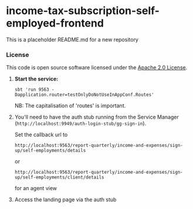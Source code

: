 
# income-tax-subscription-self-employed-frontend

This is a placeholder README.md for a new repository

### License

This code is open source software licensed under the [Apache 2.0 License]("http://www.apache.org/licenses/LICENSE-2.0.html").


1) **Start the service:**

   `sbt 'run 9563 -Dapplication.router=testOnlyDoNotUseInAppConf.Routes'`

    NB: The capitalisation of 'routes' is important.

2) You'll need to have the auth stub running from the Service Manager (`http://localhost:9949/auth-login-stub/gg-sign-in`). 
   
   Set the callback url to 

   `http://localhost:9563/report-quarterly/income-and-expenses/sign-up/self-employments/details`

   or

   `http://localhost:9563/report-quarterly/income-and-expenses/sign-up/self-employments/client/details` 
   
   for an agent view

3) Access the landing page via the auth stub

